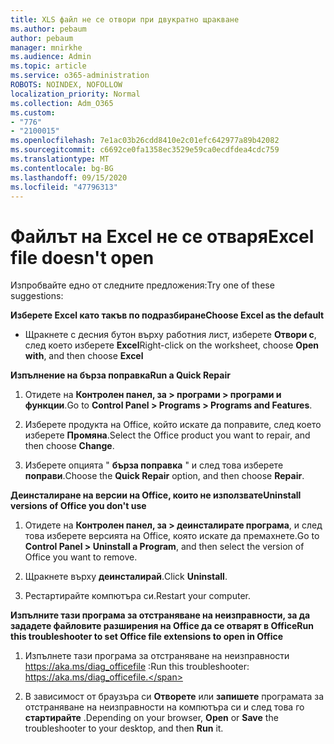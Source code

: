 ```yaml
---
title: XLS файл не се отвори при двукратно щракване
ms.author: pebaum
author: pebaum
manager: mnirkhe
ms.audience: Admin
ms.topic: article
ms.service: o365-administration
ROBOTS: NOINDEX, NOFOLLOW
localization_priority: Normal
ms.collection: Adm_O365
ms.custom:
- "776"
- "2100015"
ms.openlocfilehash: 7e1ac03b26cdd8410e2c01efc642977a89b42082
ms.sourcegitcommit: c6692ce0fa1358ec3529e59ca0ecdfdea4cdc759
ms.translationtype: MT
ms.contentlocale: bg-BG
ms.lasthandoff: 09/15/2020
ms.locfileid: "47796313"
---
```

# <a name="excel-file-doesnt-open"></a><span data-ttu-id="b038a-102">Файлът на Excel не се отваря</span><span class="sxs-lookup"><span data-stu-id="b038a-102">Excel file doesn't open</span></span>

<span data-ttu-id="b038a-103">Изпробвайте едно от следните предложения:</span><span class="sxs-lookup"><span data-stu-id="b038a-103">Try one of these suggestions:</span></span>

<span data-ttu-id="b038a-104">**Изберете Excel като такъв по подразбиране**</span><span class="sxs-lookup"><span data-stu-id="b038a-104">**Choose Excel as the default**</span></span>

* <span data-ttu-id="b038a-105">Щракнете с десния бутон върху работния лист, изберете **Отвори с**, след което изберете **Excel**</span><span class="sxs-lookup"><span data-stu-id="b038a-105">Right-click on the worksheet, choose **Open with**, and then choose **Excel**</span></span>

<span data-ttu-id="b038a-106">**Изпълнение на бърза поправка**</span><span class="sxs-lookup"><span data-stu-id="b038a-106">**Run a Quick Repair**</span></span>

1. <span data-ttu-id="b038a-107">Отидете на **Контролен панел, за > програми > програми и функции**.</span><span class="sxs-lookup"><span data-stu-id="b038a-107">Go to **Control Panel > Programs > Programs and Features**.</span></span>

2. <span data-ttu-id="b038a-108">Изберете продукта на Office, който искате да поправите, след което изберете **Промяна**.</span><span class="sxs-lookup"><span data-stu-id="b038a-108">Select the Office product you want to repair, and then choose **Change**.</span></span>

3. <span data-ttu-id="b038a-109">Изберете опцията " **бърза поправка** " и след това изберете **поправи**.</span><span class="sxs-lookup"><span data-stu-id="b038a-109">Choose the **Quick Repair** option, and then choose **Repair**.</span></span>

<span data-ttu-id="b038a-110">**Деинсталиране на версии на Office, които не използвате**</span><span class="sxs-lookup"><span data-stu-id="b038a-110">**Uninstall versions of Office you don't use**</span></span>

1. <span data-ttu-id="b038a-111">Отидете на **Контролен панел, за > деинсталирате програма**, и след това изберете версията на Office, която искате да премахнете.</span><span class="sxs-lookup"><span data-stu-id="b038a-111">Go to **Control Panel > Uninstall a Program**, and then select the version of Office you want to remove.</span></span>

2. <span data-ttu-id="b038a-112">Щракнете върху **деинсталирай**.</span><span class="sxs-lookup"><span data-stu-id="b038a-112">Click **Uninstall**.</span></span>

3. <span data-ttu-id="b038a-113">Рестартирайте компютъра си.</span><span class="sxs-lookup"><span data-stu-id="b038a-113">Restart your computer.</span></span>

<span data-ttu-id="b038a-114">**Изпълните тази програма за отстраняване на неизправности, за да зададете файловите разширения на Office да се отварят в Office**</span><span class="sxs-lookup"><span data-stu-id="b038a-114">**Run this troubleshooter to set Office file extensions to open in Office**</span></span>

1. <span data-ttu-id="b038a-115">Изпълнете тази програма за отстраняване на неизправности https://aka.ms/diag_officefile :</span><span class="sxs-lookup"><span data-stu-id="b038a-115">Run this troubleshooter: https://aka.ms/diag_officefile.</span></span>

2. <span data-ttu-id="b038a-116">В зависимост от браузъра си **Отворете** или **запишете** програмата за отстраняване на неизправности на компютъра си и след това го **стартирайте** .</span><span class="sxs-lookup"><span data-stu-id="b038a-116">Depending on your browser, **Open** or **Save** the troubleshooter to your desktop, and then **Run** it.</span></span>
